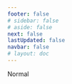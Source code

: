 ```yaml
---
footer: false
# sidebar: false
# aside: false
next: false
lastUpdated: false
navbar: false
# layout: doc
---
```


<script setup>
const chatPrompts = [
  // Services aux entreprises (premier bloc)
  { id: "1", text: "Enregistrement d'entreprise aux UAE", category: "business" },
  { id: "2", text: "Création d'entreprise Mainland", category: "business" },
  { id: "3", text: "Enregistrement d'entreprise en Free Zone", category: "business" },
  { id: "4", text: "Formation d'entreprise Offshore", category: "business" },
  { id: "5", text: "Visa freelance UAE", category: "business" },
  { id: "6", text: "Licence commerciale à Dubai", category: "business" },
  { id: "7", text: "Exigences de licence commerciale UAE", category: "business" },
  { id: "23", text: "Création d'entreprise aux UAE", category: "business" },
  { id: "24", text: "Free Zones de Dubai", category: "business" },
  { id: "25", text: "Enregistrement d'entreprise aux UAE", category: "business" },
  { id: "26", text: "Visa freelance UAE", category: "business" },
  
  // Visas et immigration
  { id: "8", text: "Demande de Golden Visa UAE", category: "visa" },
  { id: "9", text: "Visa de travail UAE", category: "visa" },
  { id: "10", text: "Parrainage visa familial aux UAE", category: "visa" },
  { id: "11", text: "Exigences test médical pour visa", category: "visa" },
  { id: "12", text: "Processus de visa de résidence UAE", category: "visa" },
  { id: "27", text: "Conditions de visa UAE", category: "visa" },
  
  // Juridique et documents
  { id: "13", text: "Demande Emirates ID", category: "legal" },
  { id: "14", text: "Attestation de documents UAE", category: "legal" },
  { id: "15", text: "Procuration aux UAE", category: "legal" },
  { id: "16", text: "Révision contrat commercial UAE", category: "legal" },
  { id: "40", text: "Renouvellement Emirates ID", category: "legal" },
  
  // Services financiers
  { id: "17", text: "Compte bancaire entreprise UAE", category: "finance" },
  { id: "18", text: "Enregistrement fiscal UAE (TVA)", category: "finance" },
  { id: "19", text: "Services comptables aux UAE", category: "finance" },
  { id: "20", text: "Réglementations UAE Economic Substance", category: "finance" },
  { id: "41", text: "Services bancaires UAE", category: "finance" },
  
  // Immobilier et services
  { id: "21", text: "Investissement immobilier UAE", category: "property" },
  { id: "22", text: "Location bureaux à Dubai", category: "property" },

  // Santé
  { id: "47", text: "Assurance santé UAE", category: "healthcare" },
  { id: "48", text: "Meilleurs hôpitaux à Dubai", category: "healthcare" },
  { id: "49", text: "Bilan médical UAE", category: "healthcare" },
  
  // Tourisme et loisirs (à la fin)
  { id: "28", text: "Attractions touristiques Dubai", category: "travel" },
  { id: "29", text: "Expo City Dubai", category: "attractions" },
  { id: "30", text: "Billets Dubai Frame", category: "attractions" },
  { id: "31", text: "Billets Burj Khalifa", category: "attractions" },
  { id: "32", text: "Museum of the Future", category: "attractions" },
  { id: "33", text: "Louvre Abu Dhabi", category: "attractions" },
  { id: "34", text: "Ferrari World Abu Dhabi", category: "attractions" },
  { id: "35", text: "Shopping au Dubai Mall", category: "shopping" },
]
</script>

<AIChat :prompts="chatPrompts" />

<userStyle>Normal</userStyle>
